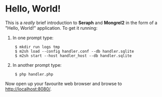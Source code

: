 # Hello, World!

This is a *really* brief introduction to **Seraph** and **Mongrel2** in the form of a "Hello, World!" application. To get it running:

1. In one prompt type:

        $ mkdir run logs tmp
        $ m2sh load --config handler.conf --db handler.sqlite
        $ m2sh start --host handler_host --db handler.sqlite

2. In another prompt type:

        $ php handler.php

Now open up your favourite web browser and browse to [http://localhost:8080/](http://localhost:8080).
